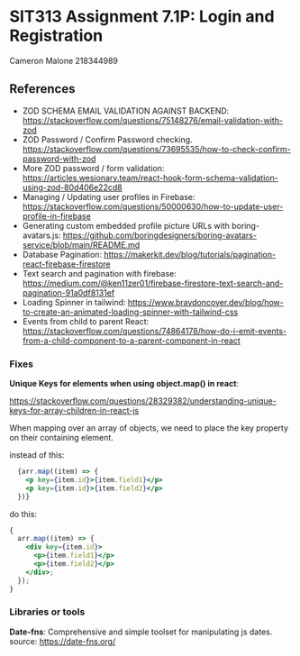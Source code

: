 # SIT313 Assignment 7.1P: Login and Registration

Cameron Malone 218344989

## References

- ZOD SCHEMA EMAIL VALIDATION AGAINST BACKEND: https://stackoverflow.com/questions/75148276/email-validation-with-zod
- ZOD Password / Confirm Password checking. https://stackoverflow.com/questions/73695535/how-to-check-confirm-password-with-zod
- More ZOD password / form validation: https://articles.wesionary.team/react-hook-form-schema-validation-using-zod-80d406e22cd8
- Managing / Updating user profiles in Firebase: https://stackoverflow.com/questions/50000630/how-to-update-user-profile-in-firebase
- Generating custom embedded profile picture URLs with boring-avatars.js: https://github.com/boringdesigners/boring-avatars-service/blob/main/README.md
- Database Pagination: https://makerkit.dev/blog/tutorials/pagination-react-firebase-firestore
- Text search and pagination with firebase: https://medium.com/@ken11zer01/firebase-firestore-text-search-and-pagination-91a0df8131ef
- Loading Spinner in tailwind: https://www.braydoncoyer.dev/blog/how-to-create-an-animated-loading-spinner-with-tailwind-css
- Events from child to parent React: https://stackoverflow.com/questions/74864178/how-do-i-emit-events-from-a-child-component-to-a-parent-component-in-react

### Fixes

**Unique Keys for elements when using object.map() in react**:

https://stackoverflow.com/questions/28329382/understanding-unique-keys-for-array-children-in-react-js

When mapping over an array of objects, we need to place the key
property on their containing element.

instead of this:

```jsx
  {arr.map((item) => {
    <p key={item.id}>{item.field1}</p>
    <p key={item.id}>{item.field2}</p>
  })}
```

do this:

```jsx
{
  arr.map((item) => {
    <div key={item.id}>
      <p>{item.field1}</p>
      <p>{item.field2}</p>
    </div>;
  });
}
```

### Libraries or tools

**Date-fns**: Comprehensive and simple toolset for manipulating js dates. source: https://date-fns.org/
